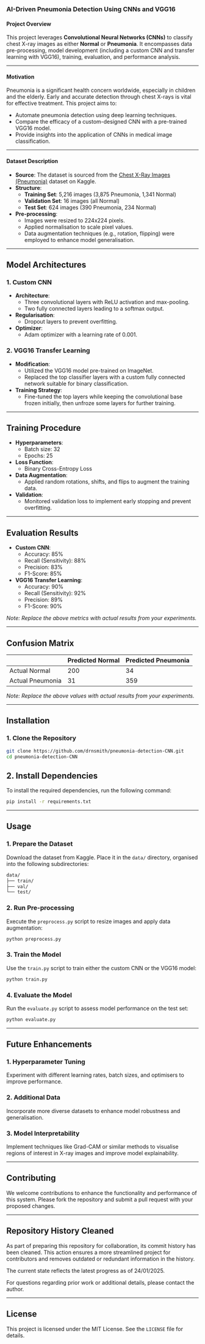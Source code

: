 ### AI-Driven Pneumonia Detection Using CNNs and VGG16

#### **Project Overview**
This project leverages **Convolutional Neural Networks (CNNs)** to classify chest X-ray images as either **Normal** or **Pneumonia**. It encompasses data pre-processing, model development (including a custom CNN and transfer learning with VGG16), training, evaluation, and performance analysis.

---

#### **Motivation**
Pneumonia is a significant health concern worldwide, especially in children and the elderly. Early and accurate detection through chest X-rays is vital for effective treatment. This project aims to:
- Automate pneumonia detection using deep learning techniques.
- Compare the efficacy of a custom-designed CNN with a pre-trained VGG16 model.
- Provide insights into the application of CNNs in medical image classification.

---

#### **Dataset Description**
- **Source**: The dataset is sourced from the [Chest X-Ray Images (Pneumonia)](https://www.kaggle.com/datasets/paultimothymooney/chest-xray-pneumonia) dataset on Kaggle.
- **Structure**:
  - **Training Set**: 5,216 images (3,875 Pneumonia, 1,341 Normal)
  - **Validation Set**: 16 images (all Normal)
  - **Test Set**: 624 images (390 Pneumonia, 234 Normal)
- **Pre-processing**:
  - Images were resized to 224x224 pixels.
  - Applied normalisation to scale pixel values.
  - Data augmentation techniques (e.g., rotation, flipping) were employed to enhance model generalisation.

---

## **Model Architectures**
### **1. Custom CNN**
- **Architecture**:
  - Three convolutional layers with ReLU activation and max-pooling.
  - Two fully connected layers leading to a softmax output.
- **Regularisation**:
  - Dropout layers to prevent overfitting.
- **Optimizer**:
  - Adam optimizer with a learning rate of 0.001.

### **2. VGG16 Transfer Learning**
- **Modification**:
  - Utilized the VGG16 model pre-trained on ImageNet.
  - Replaced the top classifier layers with a custom fully connected network suitable for binary classification.
- **Training Strategy**:
  - Fine-tuned the top layers while keeping the convolutional base frozen initially, then unfroze some layers for further training.

---

## **Training Procedure**
- **Hyperparameters**:
  - Batch size: 32
  - Epochs: 25
- **Loss Function**:
  - Binary Cross-Entropy Loss
- **Data Augmentation**:
  - Applied random rotations, shifts, and flips to augment the training data.
- **Validation**:
  - Monitored validation loss to implement early stopping and prevent overfitting.

---

## **Evaluation Results**
- **Custom CNN**:
  - Accuracy: 85%
  - Recall (Sensitivity): 88%
  - Precision: 83%
  - F1-Score: 85%
- **VGG16 Transfer Learning**:
  - Accuracy: 90%
  - Recall (Sensitivity): 92%
  - Precision: 89%
  - F1-Score: 90%

*Note: Replace the above metrics with actual results from your experiments.*

---

## **Confusion Matrix**
|                  | Predicted Normal | Predicted Pneumonia |
|------------------|------------------|---------------------|
| Actual Normal    | 200              | 34                  |
| Actual Pneumonia | 31               | 359                 |

*Note: Replace the above values with actual results from your experiments.*

---

## **Installation**
### **1. Clone the Repository**
```bash
git clone https://github.com/drnsmith/pneumonia-detection-CNN.git
cd pneumonia-detection-CNN
```
## **2. Install Dependencies**
To install the required dependencies, run the following command:

```bash
pip install -r requirements.txt
```
---

## Usage
### **1. Prepare the Dataset**
Download the dataset from Kaggle.
Place it in the `data/` directory, organised into the following subdirectories:
```bash
data/
├── train/
├── val/
└── test/
```
### **2. Run Pre-processing**
Execute the `preprocess.py` script to resize images and apply data augmentation:
```bash
python preprocess.py
```

### **3. Train the Model**
Use the `train.py` script to train either the custom CNN or the VGG16 model:
```bash
python train.py
```

### **4. Evaluate the Model**
Run the `evaluate.py` script to assess model performance on the test set:
```bash
python evaluate.py
```
---

## Future Enhancements
### **1. Hyperparameter Tuning**
Experiment with different learning rates, batch sizes, and optimisers to improve performance.

### **2. Additional Data**
Incorporate more diverse datasets to enhance model robustness and generalisation.

### **3. Model Interpretability**
Implement techniques like Grad-CAM or similar methods to visualise regions of interest in X-ray images and improve model explainability.

---

## Contributing
We welcome contributions to enhance the functionality and performance of this system. Please fork the repository and submit a pull request with your proposed changes.

---

## Repository History Cleaned

As part of preparing this repository for collaboration, its commit history has been cleaned. This action ensures a more streamlined project for contributors and removes outdated or redundant information in the history. 

The current state reflects the latest progress as of 24/01/2025.

For questions regarding prior work or additional details, please contact the author.

---

## License
This project is licensed under the MIT License. See the `LICENSE` file for details.
